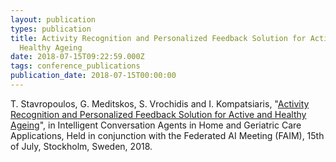 ```yaml
---
layout: publication
types: publication
title: Activity Recognition and Personalized Feedback Solution for Active and
  Healthy Ageing
date: 2018-07-15T09:22:59.000Z
tags: conference_publications
publication_date: 2018-07-15T00:00:00
---
```

T. Stavropoulos, G. Meditskos, S. Vrochidis and I. Kompatsiaris, "[Activity Recognition and Personalized Feedback Solution for Active and Healthy Ageing](http://ceur-ws.org/Vol-2338/paper7.pdf)", in Intelligent Conversation Agents in Home and Geriatric Care Applications, Held in conjunction with the Federated AI Meeting (FAIM), 15th of July, Stockholm, Sweden, 2018.